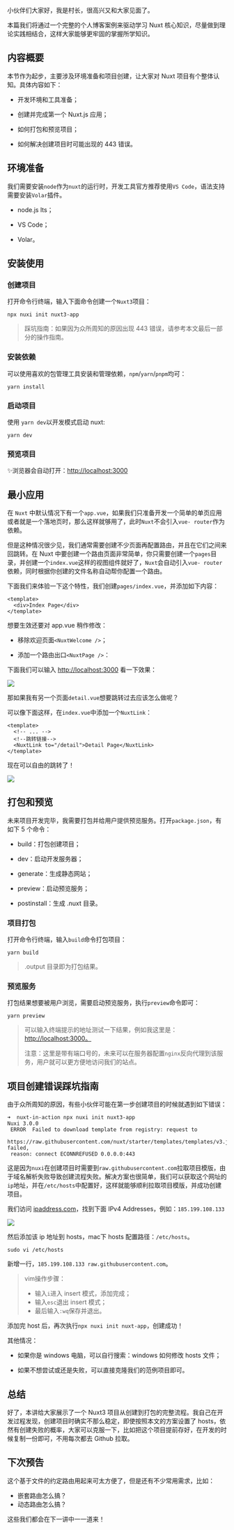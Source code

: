小伙伴们大家好，我是村长，很高兴又和大家见面了。

本篇我们将通过一个完整的个人博客案例来驱动学习 Nuxt 核心知识，尽量做到理论实践相结合，这样大家能够更牢固的掌握所学知识。

## 内容概要

本节作为起步，主要涉及环境准备和项目创建，让大家对 Nuxt 项目有个整体认知。具体内容如下：

  * 开发环境和工具准备；

  * 创建并完成第一个 Nuxt.js 应用；

  * 如何打包和预览项目；

  * 如何解决创建项目时可能出现的 443 错误。

## 环境准备

我们需要安装`node`作为`nuxt`的运行时，开发工具官方推荐使用`VS Code`，语法支持需要安装`Volar`插件。

  * node.js lts；

  * VS Code；

  * Volar。

## 安装使用

### 创建项目

打开命令行终端，输入下面命令创建一个`Nuxt3`项目：

    
    
    npx nuxi init nuxt3-app
    

> 踩坑指南：如果因为众所周知的原因出现 443 错误，请参考本文最后一部分的操作指南。

### 安装依赖

可以使用喜欢的包管理工具安装和管理依赖，`npm`/`yarn`/`pnpm`均可：

    
    
    yarn install
    

### 启动项目

使用 `yarn dev`以开发模式启动 nuxt:

    
    
    yarn dev
    

### 预览项目

✨浏览器会自动打开：[http://localhost:3000](http://localhost:3000/)

## 最小应用

在 `Nuxt`
中默认情况下有一个`app.vue`，如果我们只准备开发一个简单的单页应用或者就是一个落地页时，那么这样就够用了，此时`Nuxt`不会引入`vue-
router`作为依赖。

但是这种情况很少见，我们通常需要创建不少页面再配置路由，并且在它们之间来回跳转。在 Nuxt
中要创建一个路由页面非常简单，你只需要创建一个`pages`目录，并创建一个`index.vue`这样的视图组件就好了，`Nuxt`会自动引入`vue-
router`依赖，同时根据你创建的文件名称自动帮你配置一个路由。

下面我们来体验一下这个特性，我们创建`pages/index.vue`，并添加如下内容：

    
    
    <template>
      <div>Index Page</div>
    </template>
    

想要生效还要对 app.vue 稍作修改：

  * 移除欢迎页面`<NuxtWelcome />`；
  * 添加一个路由出口`<NuxtPage />`：

    
    
    <template>
      <div>
        <!-- 移除欢迎页面 -->
        <!-- <NuxtWelcome /> -->
    
        <!-- 路由出口 -->
        <NuxtPage></NuxtPage>
      </div>
    </template>
    

下面我们可以输入 <http://localhost:3000> 看一下效果：

![](img\4\1.image)

那如果我有另一个页面`detail.vue`想要跳转过去应该怎么做呢？

可以像下面这样，在`index.vue`中添加一个`NuxtLink`：

    
    
    <template>
      <!-- ... -->
      <!--跳转链接-->
      <NuxtLink to="/detail">Detail Page</NuxtLink>
    </template>
    

现在可以自由的跳转了！

![](img\4\2.image)

## 打包和预览

未来项目开发完毕，我需要打包并给用户提供预览服务。打开`package.json`，有如下 5 个命令：

  * build：打包创建项目；

  * dev：启动开发服务器；

  * generate：生成静态网站；

  * preview：启动预览服务；

  * postinstall：生成 .nuxt 目录。

### 项目打包

打开命令行终端，输入`build`命令打包项目：

    
    
    yarn build
    

> .output 目录即为打包结果。

### 预览服务

打包结果想要被用户浏览，需要启动预览服务，执行`preview`命令即可：

    
    
    yarn preview
    

>
> 可以输入终端提示的地址测试一下结果，例如我这里是：[http://localhost:3000。](http://localhost:3000%E3%80%82)
>
> 注意：这里是带有端口号的，未来可以在服务器配置`nginx`反向代理到该服务，用户就可以更方便地访问我们的站点。

## 项目创建错误踩坑指南

由于众所周知的原因，有些小伙伴可能在第一步创建项目的时候就遇到如下错误：

    
    
    ➜  nuxt-in-action npx nuxi init nuxt3-app                               
    Nuxi 3.0.0                                                                   
     ERROR  Failed to download template from registry: request to 
     https://raw.githubusercontent.com/nuxt/starter/templates/templates/v3.json failed, 
     reason: connect ECONNREFUSED 0.0.0.0:443
    

这是因为`nuxi`在创建项目时需要到`raw.githubusercontent.com`拉取项目模版，由于域名解析失败导致创建流程失败。解决方案也很简单，我们可以获取这个网址的`ip`地址，并在`/etc/hosts`中配置好，这样就能够顺利拉取项目模版，并成功创建项目。

我们访问
[ipaddress.com](http://ipaddress.com/website/raw.githubusercontent.com)，找到下面
IPv4 Addresses，例如：`185.199.108.133`

![](img\4\3.image)

然后添加该 ip 地址到 hosts，mac下 hosts 配置路径：`/etc/hosts`。

    
    
    sudo vi /etc/hosts
    

新增一行，`185.199.108.133 raw.githubusercontent.com`。

> vim操作步骤：
>
>   * 输入`i`进入 insert 模式，添加完成；
>   * 输入`esc`退出 insert 模式；
>   * 最后输入`:wq`保存并退出。
>

添加完 host 后，再次执行`npx nuxi init nuxt-app`，创建成功！

其他情况：

  * 如果你是 windows 电脑，可以自行搜索：windows 如何修改 hosts 文件；

  * 如果不想尝试或还是失败，可以直接克隆我们的范例项目即可。

## 总结

好了，本讲给大家展示了一个 Nuxt3 项目从创建到打包的完整流程。我自己在开发过程发现，创建项目时确实不那么稳定，即使按照本文的方案设置了
hosts，依然有创建失败的概率，大家可以克服一下，比如把这个项目提前存好，在开发的时候复制一份即可，不用每次都去 Github 拉取。

## 下次预告

这个基于文件的约定路由用起来可太方便了，但是还有不少常用需求，比如：

  * 嵌套路由怎么搞？
  * 动态路由怎么搞？

这些我们都会在下一讲中一一道来！

